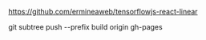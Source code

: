 https://github.com/ermineaweb/tensorflowjs-react-linear

git subtree push --prefix build origin gh-pages
